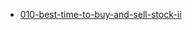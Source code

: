 - [010-best-time-to-buy-and-sell-stock-ii](https://leetcode.com/problems/best-time-to-buy-and-sell-stock-ii/)